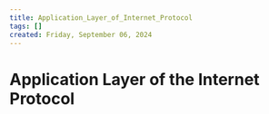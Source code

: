 ```yaml
---
title: Application_Layer_of_Internet_Protocol
tags: []
created: Friday, September 06, 2024
---
```


# Application Layer of the Internet Protocol
